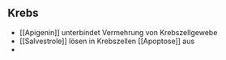 ## Krebs 
- [[Apigenin]] unterbindet Vermehrung von Krebszellgewebe
- [[Salvestrole]] lösen in Krebszellen [[Apoptose]] aus
- 